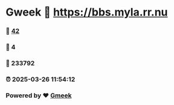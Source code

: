 # Gweek :link: https://bbs.myla.rr.nu 
### :page_facing_up: [42](https://bbs.myla.rr.nu/tag.html) 
### :speech_balloon: 4 
### :hibiscus: 233792 
### :alarm_clock: 2025-03-26 11:54:12 
### Powered by :heart: [Gmeek](https://github.com/Meekdai/Gmeek)
